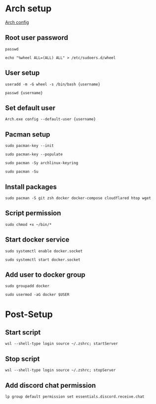 # Arch setup
[Arch config](https://wsldl-pg.github.io/ArchW-docs/How-to-Setup/#setup-after-install)

## Root user password
```
passwd
```
```
echo "%wheel ALL=(ALL) ALL" > /etc/sudoers.d/wheel
```
## User setup
```
useradd -m -G wheel -s /bin/bash {username}
```
```
passwd {username}
```
## Set default user
```
Arch.exe config --default-user {username}
```
## Pacman setup
```
sudo pacman-key --init
```
```
sudo pacman-key --populate
```
```
sudo pacman -Sy archlinux-keyring
```
```
sudo pacman -Su
```

## Install packages
```
sudo pacman -S git zsh docker docker-compose cloudflared htop wget
```
## Script permission
```
sudo chmod +x ~/bin/*
```
## Start docker service
```
sudo systemctl enable docker.socket
```
```
sudo systemctl start docker.socket
```

## Add user to docker group
```
sudo groupadd docker
```
```
sudo usermod -aG docker $USER
```

# Post-Setup

## Start script
```
wsl --shell-type login source ~/.zshrc; startServer
```
## Stop script
```
wsl --shell-type login source ~/.zshrc; stopServer
```
## Add discord chat permission
```
lp group default permission set essentials.discord.receive.chat
```
